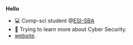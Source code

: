 **Hello**
* :computer: Comp-sci student @[ESI-SBA](https://www.esi-sba.dz/)
* :open_book: Trying to learn more about Cyber Security.
* [website](https://ouahabs.github.io).
